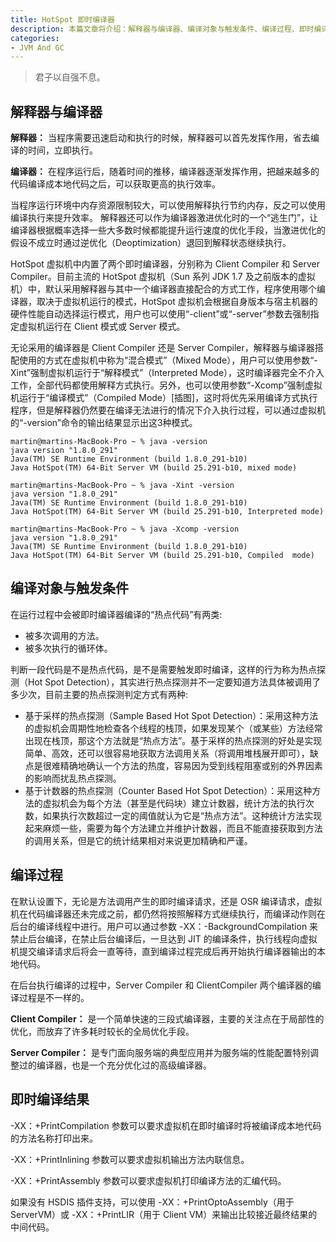 ```yaml
---
title: HotSpot 即时编译器
description: 本篇文章将介绍：解释器与编译器、编译对象与触发条件、编译过程、即时编译结果
categories:
- JVM And GC
---
```


> 君子以自强不息。

## 解释器与编译器

**解释器：**
当程序需要迅速启动和执行的时候，解释器可以首先发挥作用，省去编译的时间，立即执行。

**编译器：**
在程序运行后，随着时间的推移，编译器逐渐发挥作用，把越来越多的代码编译成本地代码之后，可以获取更高的执行效率。

当程序运行环境中内存资源限制较大，可以使用解释执行节约内存，反之可以使用编译执行来提升效率。
解释器还可以作为编译器激进优化时的一个“逃生门”，让编译器根据概率选择一些大多数时候都能提升运行速度的优化手段，当激进优化的假设不成立时通过逆优化（Deoptimization）退回到解释状态继续执行。

HotSpot 虚拟机中内置了两个即时编译器，分别称为 Client Compiler 和 Server Compiler。目前主流的 HotSpot 虚拟机（Sun 系列 JDK 1.7 及之前版本的虚拟机）中，默认采用解释器与其中一个编译器直接配合的方式工作，程序使用哪个编译器，取决于虚拟机运行的模式，HotSpot 虚拟机会根据自身版本与宿主机器的硬件性能自动选择运行模式，用户也可以使用“-client”或“-server”参数去强制指定虚拟机运行在 Client 模式或 Server 模式。

无论采用的编译器是 Client Compiler 还是 Server Compiler，解释器与编译器搭配使用的方式在虚拟机中称为“混合模式”（Mixed Mode），用户可以使用参数“-Xint”强制虚拟机运行于“解释模式”（Interpreted Mode），这时编译器完全不介入工作，全部代码都使用解释方式执行。另外，也可以使用参数“-Xcomp”强制虚拟机运行于“编译模式”（Compiled Mode）[插图]，这时将优先采用编译方式执行程序，但是解释器仍然要在编译无法进行的情况下介入执行过程，可以通过虚拟机的“-version”命令的输出结果显示出这3种模式。

```
martin@martins-MacBook-Pro ~ % java -version
java version "1.8.0_291"
Java(TM) SE Runtime Environment (build 1.8.0_291-b10)
Java HotSpot(TM) 64-Bit Server VM (build 25.291-b10, mixed mode)

martin@martins-MacBook-Pro ~ % java -Xint -version
java version "1.8.0_291"
Java(TM) SE Runtime Environment (build 1.8.0_291-b10)
Java HotSpot(TM) 64-Bit Server VM (build 25.291-b10, Interpreted mode)

martin@martins-MacBook-Pro ~ % java -Xcomp -version
java version "1.8.0_291"
Java(TM) SE Runtime Environment (build 1.8.0_291-b10)
Java HotSpot(TM) 64-Bit Server VM (build 25.291-b10, Compiled  mode)
```

## 编译对象与触发条件

在运行过程中会被即时编译器编译的“热点代码”有两类:

- 被多次调用的方法。
- 被多次执行的循环体。

判断一段代码是不是热点代码，是不是需要触发即时编译，这样的行为称为热点探测（Hot Spot Detection），其实进行热点探测并不一定要知道方法具体被调用了多少次，目前主要的热点探测判定方式有两种:

- 基于采样的热点探测（Sample Based Hot Spot Detection）：采用这种方法的虚拟机会周期性地检查各个线程的栈顶，如果发现某个（或某些）方法经常出现在栈顶，那这个方法就是“热点方法”。基于采样的热点探测的好处是实现简单、高效，还可以很容易地获取方法调用关系（将调用堆栈展开即可），缺点是很难精确地确认一个方法的热度，容易因为受到线程阻塞或别的外界因素的影响而扰乱热点探测。
- 基于计数器的热点探测（Counter Based Hot Spot Detection）：采用这种方法的虚拟机会为每个方法（甚至是代码块）建立计数器，统计方法的执行次数，如果执行次数超过一定的阈值就认为它是“热点方法”。这种统计方法实现起来麻烦一些，需要为每个方法建立并维护计数器，而且不能直接获取到方法的调用关系，但是它的统计结果相对来说更加精确和严谨。

## 编译过程

在默认设置下，无论是方法调用产生的即时编译请求，还是 OSR 编译请求，虚拟机在代码编译器还未完成之前，都仍然将按照解释方式继续执行，而编译动作则在后台的编译线程中进行。用户可以通过参数 -XX：-BackgroundCompilation 来禁止后台编译，在禁止后台编译后，一旦达到 JIT 的编译条件，执行线程向虚拟机提交编译请求后将会一直等待，直到编译过程完成后再开始执行编译器输出的本地代码。

在后台执行编译的过程中，Server Compiler 和 ClientCompiler 两个编译器的编译过程是不一样的。

**Client Compiler：**
是一个简单快速的三段式编译器，主要的关注点在于局部性的优化，而放弃了许多耗时较长的全局优化手段。

**Server Compiler：**
是专门面向服务端的典型应用并为服务端的性能配置特别调整过的编译器，也是一个充分优化过的高级编译器。

## 即时编译结果

-XX：+PrintCompilation 参数可以要求虚拟机在即时编译时将被编译成本地代码的方法名称打印出来。

-XX：+PrintInlining 参数可以要求虚拟机输出方法内联信息。

-XX：+PrintAssembly 参数可以要求虚拟机打印编译方法的汇编代码。

如果没有 HSDIS 插件支持，可以使用 -XX：+PrintOptoAssembly（用于 ServerVM）或 -XX：+PrintLIR（用于 Client VM）来输出比较接近最终结果的中间代码。